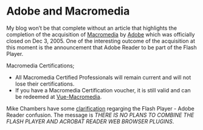 # Adobe and Macromedia

My blog won’t be that complete without an article that highlights the completion of the acquisition of [Macromedia](https://en.wikipedia.org/wiki/Macromedia) by [Adobe](http://www.adobe.com/) which was officially closed on Dec 3, 2005. One of the interesting outcome of the acquisition at this moment is the announcement that Adobe Reader to be part of the Flash Player.

Macromedia Certifications;

* All Macromedia Certified Professionals will remain current and will not lose their certifications.
* If you have a Macromedia Certification voucher, it is still valid and can be redeemed at [Vue-Macromedia](http://www.vue.com/macromedia/).

Mike Chambers have some [clarification](http://weblogs.macromedia.com/mesh/archives/2005/12/flash_player_an.cfm) regarging the Flash Player - Adobe Reader confusion. The message is *THERE IS NO PLANS TO COMBINE THE FLASH PLAYER AND ACROBAT READER WEB BROWSER PLUGINS*.
